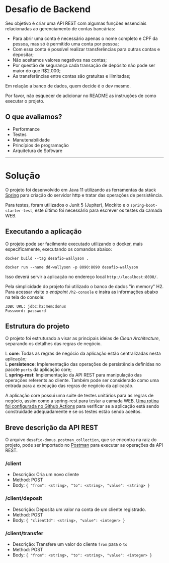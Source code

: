 # Desafio de Backend

Seu objetivo é criar uma API REST com algumas funções essenciais relacionadas ao gerenciamento de contas bancárias:

- Para abrir uma conta é necessário apenas o nome completo e CPF da pessoa, mas só é permitido uma conta por pessoa;
- Com essa conta é possível realizar transferências para outras contas e depositar;
- Não aceitamos valores negativos nas contas;
- Por questão de segurança cada transação de depósito não pode ser maior do que R$2.000;
- As transferências entre contas são gratuitas e ilimitadas;

Em relação a banco de dados, quem decide é o dev mesmo.

Por favor, não esquecer de adicionar no README as instruções de como executar o projeto.

## O que avaliamos?

- Performance
- Testes
- Manutenabilidade
- Princípios de programação
- Arquitetura de Software

<hr>

# Solução

O projeto foi desenvolvido em Java 11 utilizando as ferramentas da stack [Spring](https://spring.io/) para criação do
servidor http e tratar das operações de persistência.

Para testes, foram utilizados o Junit 5 (Jupiter), Mockito e o `spring-boot-starter-test`, este último foi necessário
para escrever os testes da camada WEB.

## Executando a aplicação

O projeto pode ser facilmente executado utilizando o docker, mais especificamente, executando os comandos abaixo:

```
docker build --tag desafio-wallyson .

docker run --name dd-wallyson -p 8090:8090 desafio-wallyson
```

Isso deverá servir a aplicação no endereço local `http://localhost:8090/`.

Pela simplicidade do projeto foi utilizado o banco de dados "in memory" H2. Para acessar visite o
_endpoint_ `/h2-console` e insira as informações abaixo na tela do console:

```
JDBC URL: jdbc:h2:mem:donus
Password: password
```

## Estrutura do projeto

O projeto foi estruturado a visar as principais ideias de _Clean Architecture_, separando os detalhes das regras de
negócio.

L **core**: Todas as regras de negócio da aplicação estão centralizadas nesta aplicação; <br>
L **persistence**: Implementação das operações de persistência definidas no pacote `ports` da aplicação core; <br>
L **spring-rest**: Implementação da API REST para manipulação das operações referents ao cliente. Também pode ser
considerado como uma entrada para a execução das regras de negócio da aplicação.<br>

A aplicação core possui uma suite de testes unitários para as regras de negócio, assim como a spring-rest para testar a
camada WEB. [Uma rotina foi configurada no Github Actions](https://github.com/wallysoncarvalho/desafio-donus/actions)
para verificar se a aplicação está sendo construidade adequadamente e se os testes estão sendo aceitos.

## Breve descrição da API REST

O arquivo `desafio-donus.postman_collection`, que se encontra na raiz do projeto, pode ser importado
no [Postman](https://www.postman.com/) para executar as operações da API REST.

### /client

- Descrição: Cria um novo cliente
- Method: POST
- Body: `{ "from": <string>, "to": <string>, "value": <string> }`

### /client/deposit

- Descrição: Deposita um valor na conta de um cliente registrado.
- Method: POST
- Body: `{ "clientId": <string>, "value": <integer> }`

### /client/transfer

- Descrição: Transfere um valor do cliente `from` para o `to`
- Method: POST
- Body: `{ "from": <string>, "to": <string>, "value": <integer> }`
